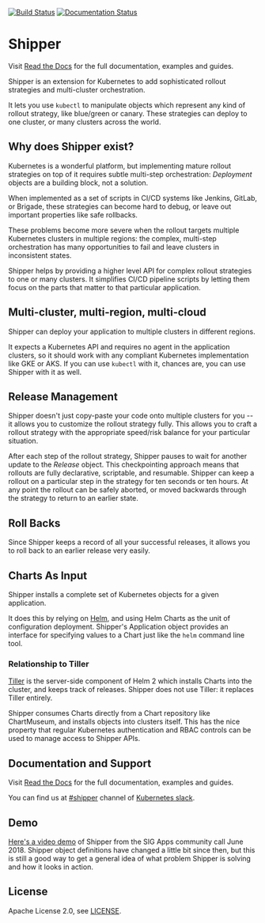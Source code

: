 [![Build Status](https://travis-ci.com/bookingcom/shipper.svg?branch=master)](https://travis-ci.com/bookingcom/shipper)
[![Documentation Status](https://readthedocs.org/projects/shipper-k8s/badge/?version=latest)](https://shipper-k8s.readthedocs.io/en/latest/)

# Shipper

Visit [Read the Docs](https://shipper-k8s.readthedocs.io/en/latest/) for the full documentation,
examples and guides.

Shipper is an extension for Kubernetes to add sophisticated rollout strategies
and multi-cluster orchestration.

It lets you use `kubectl` to manipulate objects which represent any kind of
rollout strategy, like blue/green or canary. These strategies can deploy to one
cluster, or many clusters across the world.

## Why does Shipper exist?

Kubernetes is a wonderful platform, but implementing mature rollout strategies
on top of it requires subtle multi-step orchestration: *Deployment* objects are
a building block, not a solution.

When implemented as a set of scripts in CI/CD systems like Jenkins, GitLab, or
Brigade, these strategies can become hard to debug, or leave out important
properties like safe rollbacks.

These problems become more severe when the rollout targets multiple Kubernetes
clusters in multiple regions: the complex, multi-step orchestration has
many opportunities to fail and leave clusters in inconsistent states.

Shipper helps by providing a higher level API for complex rollout strategies to
one or many clusters. It simplifies CI/CD pipeline scripts by letting them
focus on the parts that matter to that particular application.

## Multi-cluster, multi-region, multi-cloud

Shipper can deploy your application to multiple clusters in different regions.

It expects a Kubernetes API and requires no agent in the application clusters,
so it should work with any compliant Kubernetes implementation like GKE or AKS.
If you can use `kubectl` with it, chances are, you can use Shipper with it as
well.

## Release Management

Shipper doesn't just copy-paste your code onto multiple clusters for you -- it
allows you to customize the rollout strategy fully. This allows you to craft
a rollout strategy with the appropriate speed/risk balance for your particular
situation.

After each step of the rollout strategy, Shipper pauses to wait for another
update to the *Release* object. This checkpointing approach means that rollouts
are fully declarative, scriptable, and resumable. Shipper can keep a rollout on
a particular step in the strategy for ten seconds or ten hours. At any point
the rollout can be safely aborted, or moved backwards through the strategy to
return to an earlier state.

## Roll Backs

Since Shipper keeps a record of all your successful releases, it allows you to
roll back to an earlier release very easily.

## Charts As Input

Shipper installs a complete set of Kubernetes objects for a given application.

It does this by relying on [Helm](https://helm.sh), and using Helm Charts as
the unit of configuration deployment. Shipper's Application object provides an
interface for specifying values to a Chart just like the `helm` command line
tool.

### Relationship to Tiller

[Tiller](https://docs.helm.sh/architecture/#components) is the server-side
component of Helm 2 which installs Charts into the cluster, and keeps track of
releases. Shipper does not use Tiller: it replaces Tiller entirely.

Shipper consumes Charts directly from a Chart repository like ChartMuseum, and
installs objects into clusters itself. This has the nice property that regular
Kubernetes authentication and RBAC controls can be used to manage access to
Shipper APIs.

## Documentation and Support

Visit [Read the Docs](https://shipper-k8s.readthedocs.io/en/latest/) for the full documentation,
examples and guides.

You can find us at [#shipper](https://kubernetes.slack.com/messages/shipper/)
channel of [Kubernetes slack](http://slack.k8s.io/).

## Demo

[Here's a video demo](http://www.youtube.com/watch?v=5BLD0d_VzNU&start=95&end=1160)
of Shipper from the SIG Apps community call June 2018. Shipper object
definitions have changed a little bit since then, but this is still a good way
to get a general idea of what problem Shipper is solving and how it looks in
action.

## License

Apache License 2.0, see [LICENSE](https://github.com/bookingcom/shipper/blob/master/LICENSE).
